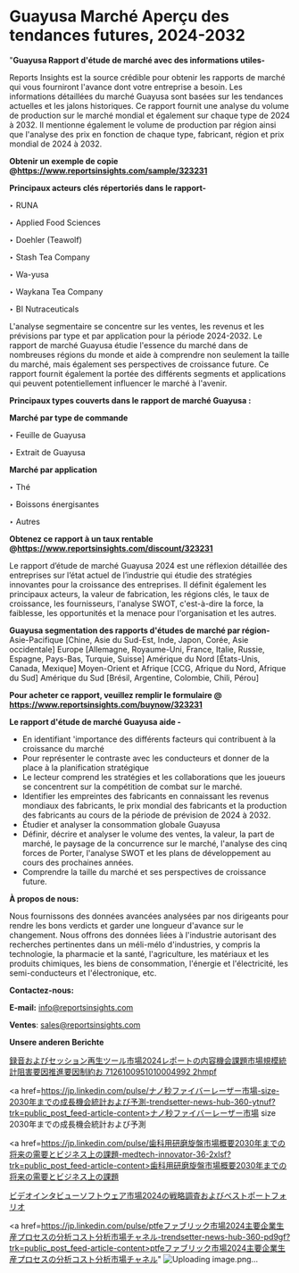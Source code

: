 # Guayusa Marché Aperçu des tendances futures, 2024-2032

"<strong>Guayusa Rapport d'étude de marché avec des informations utiles-</strong>

Reports Insights est la source crédible pour obtenir les rapports de marché qui vous fourniront l'avance dont votre entreprise a besoin. Les informations détaillées du marché Guayusa sont basées sur les tendances actuelles et les jalons historiques. Ce rapport fournit une analyse du volume de production sur le marché mondial et également sur chaque type de 2024 à 2032. Il mentionne également le volume de production par région ainsi que l'analyse des prix en fonction de chaque type, fabricant, région et prix mondial de 2024 à 2032.

<strong><b>Obtenir un exemple de copie @</b></strong><a href=https://www.reportsinsights.com/sample/323231><strong><b>https://www.reportsinsights.com/sample/323231</b></strong></a>

<b>Principaux acteurs clés répertoriés dans le rapport-</b>

<b> </b>‣ RUNA

‣ Applied Food Sciences

‣ Doehler (Teawolf)

‣ Stash Tea Company

‣ Wa-yusa

‣ Waykana Tea Company

‣ BI Nutraceuticals

L'analyse segmentaire se concentre sur les ventes, les revenus et les prévisions par type et par application pour la période 2024-2032. Le rapport de marché Guayusa étudie l'essence du marché dans de nombreuses régions du monde et aide à comprendre non seulement la taille du marché, mais également ses perspectives de croissance future. Ce rapport fournit également la portée des différents segments et applications qui peuvent potentiellement influencer le marché à l'avenir.

<strong>Principaux types couverts dans le rapport de marché Guayusa :</strong>

<strong>Marché par type de commande</Strong>

‣ Feuille de Guayusa

‣ Extrait de Guayusa

<strong>Marché par application</Strong>

‣ Thé

‣ Boissons énergisantes

‣ Autres

<strong><b>Obtenez ce rapport à un taux rentable @</b></strong><a href=https://www.reportsinsights.com/discount/323231><strong><b>https://www.reportsinsights.com/discount/323231</b></strong></a>

Le rapport d’étude de marché Guayusa 2024 est une réflexion détaillée des entreprises sur l’état actuel de l’industrie qui étudie des stratégies innovantes pour la croissance des entreprises. Il définit également les principaux acteurs, la valeur de fabrication, les régions clés, le taux de croissance, les fournisseurs, l'analyse SWOT, c'est-à-dire la force, la faiblesse, les opportunités et la menace pour l'organisation et les autres.

<strong>Guayusa segmentation des rapports d'études de marché par région-</strong>
Asie-Pacifique [Chine, Asie du Sud-Est, Inde, Japon, Corée, Asie occidentale]
Europe [Allemagne, Royaume-Uni, France, Italie, Russie, Espagne, Pays-Bas, Turquie, Suisse]
Amérique du Nord [États-Unis, Canada, Mexique]
Moyen-Orient et Afrique [CCG, Afrique du Nord, Afrique du Sud]
Amérique du Sud [Brésil, Argentine, Colombie, Chili, Pérou]

<strong>Pour acheter ce rapport, veuillez remplir le formulaire @   <a href=https://www.reportsinsights.com/buynow/323231>https://www.reportsinsights.com/buynow/323231</a></strong>

<strong>Le rapport d'étude de marché Guayusa aide -</strong>
<ul>
  <li>En identifiant 'importance des différents facteurs qui contribuent à la croissance du marché</li>
  <li>Pour représenter le contraste avec les conducteurs et donner de la place à la planification stratégique</li>
  <li>Le lecteur comprend les stratégies et les collaborations que les joueurs se concentrent sur la compétition de combat sur le marché.</li>
  <li>Identifier les empreintes des fabricants en connaissant les revenus mondiaux des fabricants, le prix mondial des fabricants et la production des fabricants au cours de la période de prévision de 2024 à 2032.</li>
  <li>Étudier et analyser la consommation globale Guayusa</li>
  <li>Définir, décrire et analyser le volume des ventes, la valeur, la part de marché, le paysage de la concurrence sur le marché, l'analyse des cinq forces de Porter, l'analyse SWOT et les plans de développement au cours des prochaines années.</li>
  <li>Comprendre la taille du marché et ses perspectives de croissance future.</li>
</ul>
<strong>À propos de nous:</strong>

Nous fournissons des données avancées analysées par nos dirigeants pour rendre les bons verdicts et garder une longueur d'avance sur le changement. Nous offrons des données liées à l'industrie autorisant des recherches pertinentes dans un méli-mélo d'industries, y compris la technologie, la pharmacie et la santé, l'agriculture, les matériaux et les produits chimiques, les biens de consommation, l'énergie et l'électricité, les semi-conducteurs et l'électronique, etc.

<strong>Contactez-nous:</strong>

<strong>E-mail:</strong> <a href=mailto:info@reportsinsights.com>info@reportsinsights.com</a>

<strong>Ventes</strong>: <a href=mailto:sales@reportsinsights.com>sales@reportsinsights.com</a>

<strong>Unsere anderen Berichte</strong>

<a href=https://www.linkedin.com/pulse/録音およびセッション再生ツール市場2024レポートの内容機会課題市場規模統計阻害要因推進要因制約お-7126100951010004992-2hmpf/>録音およびセッション再生ツール市場2024レポートの内容機会課題市場規模統計阻害要因推進要因制約お 7126100951010004992 2hmpf</a>

<a href=https://jp.linkedin.com/pulse/ナノ秒ファイバーレーザー市場-size-2030年までの成長機会統計および予測-trendsetter-news-hub-360-ytnuf?trk=public_post_feed-article-content>ナノ秒ファイバーレーザー市場 size 2030年までの成長機会統計および予測</a>

<a href=https://jp.linkedin.com/pulse/歯科用研磨旋盤市場概要2030年までの将来の需要とビジネス上の課題-medtech-innovator-36-2xlsf?trk=public_post_feed-article-content>歯科用研磨旋盤市場概要2030年までの将来の需要とビジネス上の課題</a>

<a href=https://www.linkedin.com/pulse/ビデオインタビューソフトウェア市場2024の戦略調査およびベストポートフォリオ-tribunal-analytics-360-r28ff/>ビデオインタビューソフトウェア市場2024の戦略調査およびベストポートフォリオ</a>

<a href=https://jp.linkedin.com/pulse/ptfeファブリック市場2024主要企業生産プロセスの分析コスト分析市場チャネル-trendsetter-news-hub-360-pd9gf?trk=public_post_feed-article-content>ptfeファブリック市場2024主要企業生産プロセスの分析コスト分析市場チャネル</a>"
![Uploading image.png…]()
